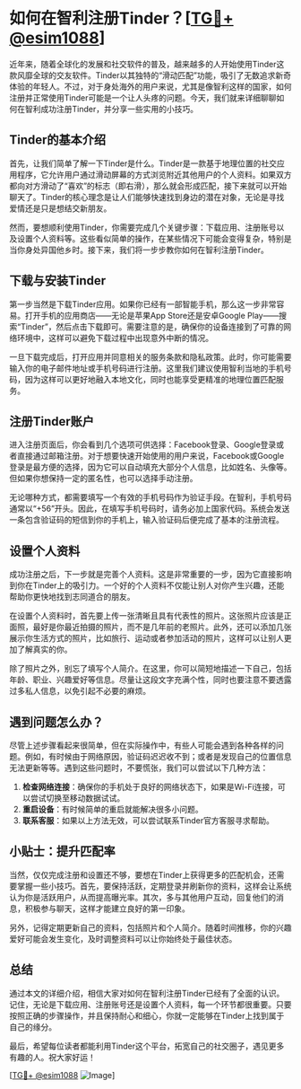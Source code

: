 # 如何在智利注册Tinder？[[TG💪+ @esim1088](https://t.me/s/esim1088)]

近年来，随着全球化的发展和社交软件的普及，越来越多的人开始使用Tinder这款风靡全球的交友软件。Tinder以其独特的“滑动匹配”功能，吸引了无数追求新奇体验的年轻人。不过，对于身处海外的用户来说，尤其是像智利这样的国家，如何注册并正常使用Tinder可能是一个让人头疼的问题。今天，我们就来详细聊聊如何在智利成功注册Tinder，并分享一些实用的小技巧。

## Tinder的基本介绍

首先，让我们简单了解一下Tinder是什么。Tinder是一款基于地理位置的社交应用程序，它允许用户通过滑动屏幕的方式浏览附近其他用户的个人资料。如果双方都向对方滑动了“喜欢”的标志（即右滑），那么就会形成匹配，接下来就可以开始聊天了。Tinder的核心理念是让人们能够快速找到身边的潜在对象，无论是寻找爱情还是只是想结交新朋友。

然而，要想顺利使用Tinder，你需要完成几个关键步骤：下载应用、注册账号以及设置个人资料等。这些看似简单的操作，在某些情况下可能会变得复杂，特别是当你身处异国他乡时。接下来，我们将一步步教你如何在智利注册Tinder。

## 下载与安装Tinder

第一步当然是下载Tinder应用。如果你已经有一部智能手机，那么这一步非常容易。打开手机的应用商店——无论是苹果App Store还是安卓Google Play——搜索“Tinder”，然后点击下载即可。需要注意的是，确保你的设备连接到了可靠的网络环境中，这样可以避免下载过程中出现意外中断的情况。

一旦下载完成后，打开应用并同意相关的服务条款和隐私政策。此时，你可能需要输入你的电子邮件地址或手机号码进行注册。这里我们建议使用智利当地的手机号码，因为这样可以更好地融入本地文化，同时也能享受更精准的地理位置匹配服务。

## 注册Tinder账户

进入注册页面后，你会看到几个选项可供选择：Facebook登录、Google登录或者直接通过邮箱注册。对于想要快速开始使用的用户来说，Facebook或Google登录是最方便的选择，因为它可以自动填充大部分个人信息，比如姓名、头像等。但如果你想保持一定的匿名性，也可以选择手动注册。

无论哪种方式，都需要填写一个有效的手机号码作为验证手段。在智利，手机号码通常以“+56”开头。因此，在填写手机号码时，请务必加上国家代码。系统会发送一条包含验证码的短信到你的手机上，输入验证码后便完成了基本的注册流程。

## 设置个人资料

成功注册之后，下一步就是完善个人资料。这是非常重要的一步，因为它直接影响到你在Tinder上的吸引力。一个好的个人资料不仅能让别人对你产生兴趣，还能帮助你更快地找到志同道合的朋友。

在设置个人资料时，首先要上传一张清晰且具有代表性的照片。这张照片应该是正面照，最好是你最近拍摄的照片，而不是几年前的老照片。此外，还可以添加几张展示你生活方式的照片，比如旅行、运动或者参加活动的照片，这样可以让别人更加了解真实的你。

除了照片之外，别忘了填写个人简介。在这里，你可以简短地描述一下自己，包括年龄、职业、兴趣爱好等信息。尽量让这段文字充满个性，同时也要注意不要透露过多私人信息，以免引起不必要的麻烦。

## 遇到问题怎么办？

尽管上述步骤看起来很简单，但在实际操作中，有些人可能会遇到各种各样的问题。例如，有时候由于网络原因，验证码迟迟收不到；或者是发现自己的位置信息无法更新等等。遇到这些问题时，不要慌张，我们可以尝试以下几种方法：

1. **检查网络连接**：确保你的手机处于良好的网络状态下，如果是Wi-Fi连接，可以尝试切换至移动数据试试。
2. **重启设备**：有时候简单的重启就能解决很多小问题。
3. **联系客服**：如果以上方法无效，可以尝试联系Tinder官方客服寻求帮助。

## 小贴士：提升匹配率

当然，仅仅完成注册和设置还不够，要想在Tinder上获得更多的匹配机会，还需要掌握一些小技巧。首先，要保持活跃，定期登录并刷新你的资料，这样会让系统认为你是活跃用户，从而提高曝光率。其次，多与其他用户互动，回复他们的消息，积极参与聊天，这样才能建立良好的第一印象。

另外，记得定期更新自己的资料，包括照片和个人简介。随着时间推移，你的兴趣爱好可能会发生变化，及时调整资料可以让你始终处于最佳状态。

## 总结

通过本文的详细介绍，相信大家对如何在智利注册Tinder已经有了全面的认识。记住，无论是下载应用、注册账号还是设置个人资料，每一个环节都很重要。只要按照正确的步骤操作，并且保持耐心和细心，你就一定能够在Tinder上找到属于自己的缘分。

最后，希望每位读者都能利用Tinder这个平台，拓宽自己的社交圈子，遇见更多有趣的人。祝大家好运！

[[TG💪+ @esim1088](https://t.me/s/esim1088) ![Image](https://i.postimg.cc/4NQfJmqS/Snipaste-2025-05-13-00-14-12.png)]